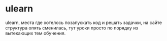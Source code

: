 # ulearn
ulearn, места где хотелось позапускать код и решать задачки, на сайте структура опять сменилась, тут уроки просто по порядку из вытекающих тем обучения. 
